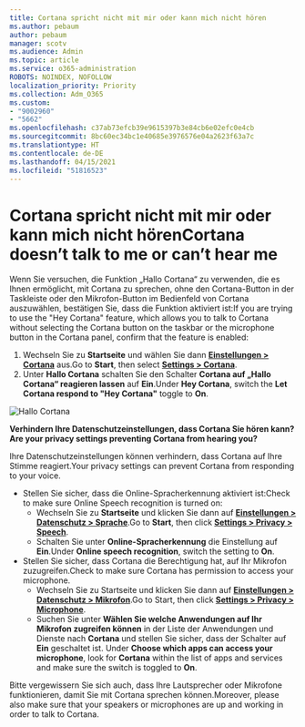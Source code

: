 ```yaml
---
title: Cortana spricht nicht mit mir oder kann mich nicht hören
ms.author: pebaum
author: pebaum
manager: scotv
ms.audience: Admin
ms.topic: article
ms.service: o365-administration
ROBOTS: NOINDEX, NOFOLLOW
localization_priority: Priority
ms.collection: Adm_O365
ms.custom:
- "9002960"
- "5662"
ms.openlocfilehash: c37ab73efcb39e9615397b3e84cb6e02efc0e4cb
ms.sourcegitcommit: 8bc60ec34bc1e40685e3976576e04a2623f63a7c
ms.translationtype: HT
ms.contentlocale: de-DE
ms.lasthandoff: 04/15/2021
ms.locfileid: "51816523"
---
```

# <a name="cortana-doesnt-talk-to-me-or-cant-hear-me"></a><span data-ttu-id="64f07-102">Cortana spricht nicht mit mir oder kann mich nicht hören</span><span class="sxs-lookup"><span data-stu-id="64f07-102">Cortana doesn’t talk to me or can’t hear me</span></span>

<span data-ttu-id="64f07-103">Wenn Sie versuchen, die Funktion „Hallo Cortana“ zu verwenden, die es Ihnen ermöglicht, mit Cortana zu sprechen, ohne den Cortana-Button in der Taskleiste oder den Mikrofon-Button im Bedienfeld von Cortana auszuwählen, bestätigen Sie, dass die Funktion aktiviert ist:</span><span class="sxs-lookup"><span data-stu-id="64f07-103">If you are trying to use the "Hey Cortana" feature, which allows you to talk to Cortana without selecting the Cortana button on the taskbar or the microphone button in the Cortana panel, confirm that the feature is enabled:</span></span>

1. <span data-ttu-id="64f07-104">Wechseln Sie zu **Startseite** und wählen Sie dann **[Einstellungen > Cortana](ms-settings:cortana?activationSource=GetHelp)** aus.</span><span class="sxs-lookup"><span data-stu-id="64f07-104">Go to **Start**, then select **[Settings > Cortana](ms-settings:cortana?activationSource=GetHelp)**.</span></span>
2. <span data-ttu-id="64f07-105">Unter **Hallo Cortana** schalten Sie den Schalter **Cortana auf „Hallo Cortana“ reagieren lassen** auf **Ein**.</span><span class="sxs-lookup"><span data-stu-id="64f07-105">Under **Hey Cortana**, switch the **Let Cortana respond to "Hey Cortana"** toggle to **On**.</span></span>

![Hallo Cortana](media/hey-cortana.png)

<span data-ttu-id="64f07-107">**Verhindern Ihre Datenschutzeinstellungen, dass Cortana Sie hören kann?**</span><span class="sxs-lookup"><span data-stu-id="64f07-107">**Are your privacy settings preventing Cortana from hearing you?**</span></span>

<span data-ttu-id="64f07-108">Ihre Datenschutzeinstellungen können verhindern, dass Cortana auf Ihre Stimme reagiert.</span><span class="sxs-lookup"><span data-stu-id="64f07-108">Your privacy settings can prevent Cortana from responding to your voice.</span></span>
- <span data-ttu-id="64f07-109">Stellen Sie sicher, dass die Online-Spracherkennung aktiviert ist:</span><span class="sxs-lookup"><span data-stu-id="64f07-109">Check to make sure Online Speech recognition is turned on:</span></span>
    - <span data-ttu-id="64f07-110">Wechseln Sie zu **Startseite** und klicken Sie dann auf **[Einstellungen > Datenschutz > Sprache](ms-settings:privacy-speech?activationSource=GetHelp)**.</span><span class="sxs-lookup"><span data-stu-id="64f07-110">Go to **Start**, then click **[Settings > Privacy > Speech](ms-settings:privacy-speech?activationSource=GetHelp)**.</span></span>
    - <span data-ttu-id="64f07-111">Schalten Sie unter **Online-Spracherkennung** die Einstellung auf **Ein**.</span><span class="sxs-lookup"><span data-stu-id="64f07-111">Under **Online speech recognition**, switch the setting to **On**.</span></span>
- <span data-ttu-id="64f07-112">Stellen Sie sicher, dass Cortana die Berechtigung hat, auf Ihr Mikrofon zuzugreifen.</span><span class="sxs-lookup"><span data-stu-id="64f07-112">Check to make sure Cortana has permission to access your microphone.</span></span> 
    - <span data-ttu-id="64f07-113">Wechseln Sie zu Startseite und klicken Sie dann auf **[Einstellungen > Datenschutz > Mikrofon](ms-settings:privacy-microphone?activationSource=GetHelp)**.</span><span class="sxs-lookup"><span data-stu-id="64f07-113">Go to Start, then click **[Settings > Privacy > Microphone](ms-settings:privacy-microphone?activationSource=GetHelp)**.</span></span>
    - <span data-ttu-id="64f07-114">Suchen Sie unter **Wählen Sie welche Anwendungen auf Ihr Mikrofon zugreifen können** in der Liste der Anwendungen und Dienste nach **Cortana** und stellen Sie sicher, dass der Schalter auf **Ein** geschaltet ist. </span><span class="sxs-lookup"><span data-stu-id="64f07-114">Under **Choose which apps can access your microphone**, look for **Cortana** within the list of apps and services and make sure the switch is toggled to **On**.</span></span>

<span data-ttu-id="64f07-115">Bitte vergewissern Sie sich auch, dass Ihre Lautsprecher oder Mikrofone funktionieren, damit Sie mit Cortana sprechen können.</span><span class="sxs-lookup"><span data-stu-id="64f07-115">Moreover, please also make sure that your speakers or microphones are up and working in order to talk to Cortana.</span></span>
